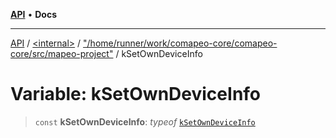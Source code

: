 [**API**](../../../../README.md) • **Docs**

***

[API](../../../../README.md) / [\<internal\>](../../../README.md) / ["/home/runner/work/comapeo-core/comapeo-core/src/mapeo-project"](../README.md) / kSetOwnDeviceInfo

# Variable: kSetOwnDeviceInfo

> `const` **kSetOwnDeviceInfo**: *typeof* [`kSetOwnDeviceInfo`](kSetOwnDeviceInfo.md)
